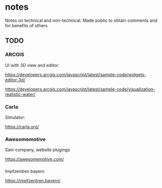 # notes
Notes on technical and non-technical. Made public to obtain comments and for benefits of others


## TODO

### ARCGIS

UI with 3D view and editor:

https://developers.arcgis.com/javascript/latest/sample-code/widgets-editor-3d/

https://developers.arcgis.com/javascript/latest/sample-code/visualization-realistic-water/

### Carla

Simulator:

https://carla.org/

### Awesomemotive

Sam company, website plugings

https://awesomemotive.com/

###

Impfzentren bayern

https://impfzentren.bayern/
